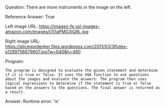 Question: There are more instruments in the image on the left.

Reference Answer: True

Left image URL: https://images-fe.ssl-images-amazon.com/images/I/51aPMG3IQ9L.jpg

Right image URL: https://alicegordenker.files.wordpress.com/2011/03/3flutes-e1299756879607.jpg?w=640&h=480

Program:

```
The program is designed to evaluate the given statement and determine if it is true or false. It uses the VQA function to ask questions about the images and evaluate the answers. The program then uses logical expressions to determine if the statement is true or false based on the answers to the questions. The final answer is returned as a result.
```
Answer: Runtime error: 'is'

